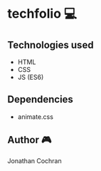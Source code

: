 # techfolio :computer: 
## Technologies used
- HTML 
- CSS 
- JS (ES6)
## Dependencies
- animate.css
## Author :video_game:
Jonathan Cochran
